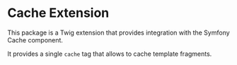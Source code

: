 Cache Extension
===============

This package is a Twig extension that provides integration with the Symfony
Cache component.

It provides a single `cache` tag that allows to cache template fragments.
